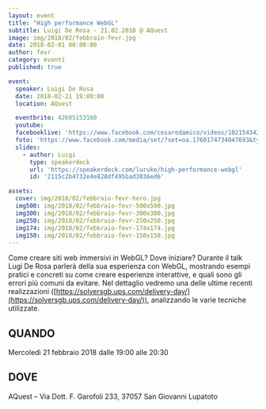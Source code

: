 ```yaml
---
layout: event
title: "High performance WebGL"
subtitle: Luigi De Rosa - 21.02.2018 @ AQuest
image: img/2018/02/febbraio-fevr.jpg
date: 2018-02-01 00:00:00
author: fevr
category: eventi
published: true

event:
  speaker: Luigi De Rosa
  date: 2018-02-21 19:00:00
  location: AQuest

  eventbrite: 42605153160
  youtube:
  facebooklive: 'https://www.facebook.com/cesaredamico/videos/10215434258240012/'
  foto: 'https://www.facebook.com/media/set/?set=oa.1760174734047693&type=3'
  slides:
    - author: Luigi
      type: speakerdeck
      url: 'https://speakerdeck.com/luruke/high-performance-webgl'
      id: '2115c2b4732e4e828df495bad3836ed6'

assets:
  cover: img/2018/02/febbraio-fevr-hero.jpg
  img500: img/2018/02/febbraio-fevr-500x500.jpg
  img300: img/2018/02/febbraio-fevr-300x300.jpg
  img250: img/2018/02/febbraio-fevr-250x250.jpg
  img174: img/2018/02/febbraio-fevr-174x174.jpg
  img150: img/2018/02/febbraio-fevr-150x150.jpg
---
```


Come creare siti web immersivi in WebGL? Dove iniziare?
Durante il talk Lugi De Rosa parlerà della sua esperienza con WebGL, mostrando esempi pratici e concreti su come creare esperienze interattive, e quali sono gli errori più comuni da evitare.
Nel dettaglio vedremo una delle ultime recenti realizzazioni ([https://solversgb.ups.com/delivery-day/](https://solversgb.ups.com/delivery-day/)), analizzando le varie tecniche utilizzate.

## QUANDO

Mercoledì 21 febbraio 2018 dalle 19:00 alle 20:30

## DOVE

AQuest – Via Dott. F. Garofoli 233, 37057 San Giovanni Lupatoto
